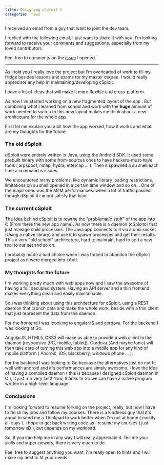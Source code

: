 ```yaml
---
title: Designing cSploit 2
categories: news
---
```


I received an email from a guy that want to joint the dev team.

I replied with the following email, I just want to share it with you.
I'm looking forward to receive your comments and suggestions, especially from my loved contributors.

Feel free to comments on the [issue](https://github.com/cSploit/android/issues/597) I opened.

---

As i told you I really love the project but I'm overloaded of work to fill my fridge besides lessons and exams for my master degree.
I would really appreciate any help in maintaining/developing cSploit.

I have a lot of ideas that will make it more flexible and cross-platform.

As now I've started working on a new fragmented layout of the app .
But combining what I learned from school and work with the **huge** amount of work needed to switch to this new layout makes me think about a new architecture for the whole app.

First let me explain you a bit how the app worked, how it works and what are my thoughts for the future.

### The old dSploit

dSploit were entirely written in Java, using the Android SDK.
It used some prebuilt binary with some from-sources ones to have hackers-must-have tools ( arpspoof, nmap, hydra, ettercap ... ).
Then it spawned a su shell each time a command is issues.

We encountered many problems, like dynamic library loading restrictions, limitations on su shell opened in a certain time window and so on...
One of the major ones was the MitM performances: when a lot of traffic passed though dSploit it cannot satisfy that load.

### The current cSploit

The idea behind cSploit is to rewrite the "problematic stuff" of the app into C (From there the new app name).
As now there is a daemon (cSploitd) that just manage child processes.
The Java app connects to it via a unix socket (Using a native library) and use it to spawn processes and get their results.
This a very "old school" architecture, hard to maintain, hard to add a new tool to our set and so on.

I probably made a bad choice when I was forced to abandon the dSploit project as it were merged into zAnti.

### My thoughts for the future

I'm working pretty much with web apps now and I saw the awesome of having a full decupled system.
Having an API server and a thin frontend makes everything clean and easily maintainable. 

So I was thinking about using this architecture for cSploit, using a REST daemon that crunch data and make the whole work,
beside with a thin client that just represent the data from the daemon.

For the frontend I was loooking to angularJS and cordova.
For the backend I was looking at Go.

AngularJS, HTML5, CSS3 will make us able to provide a web client to the daemon (responsive [PC, mobile, tablet]).
Cordova (And maybe Ionic) will then take care of turning this web app into a mobile app for any kind of mobile platform ( Android, iOS, blackberry, windows phone ... ).

For the backend I was looking to Go because the alternatives just do not fit well with android and it's performances are simply awesome.
I love the idea of having a compiled daemon ( this is because I designed cSploit daemon in C ), it just run very fast!
Now, thanks to Go we can have a native program written in a high-level language!

### Conclusions

I'm looking forward to resume forking on the project, really, but now I have to finish my jobs and follow my courses.
There is a kindness guy that it's about to send me a Thinkpad to work better when I'm not at home ( mostly all days ).
I hope to get back writing code as I resume my courses ( just tomorrow xD ), but depends on my workload.

So, if you can help me in any way I will really appreciate it.
Tell me your skills and super-powers, there is very much to do.

Feel free to suggest anything you want, I'm really open to hints and I will make my best to fit your needs.
